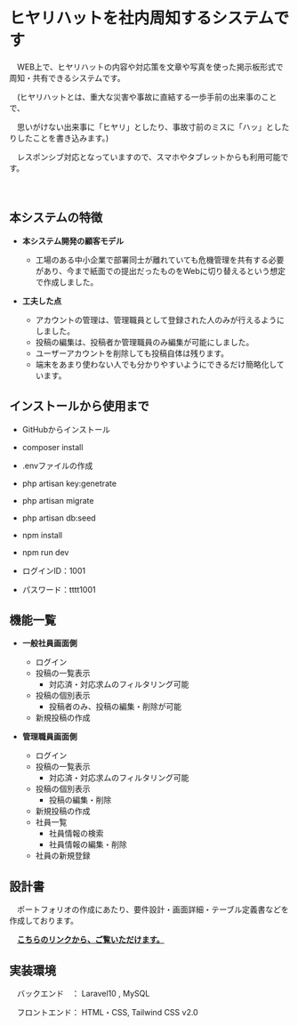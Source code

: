 # ヒヤリハットを社内周知するシステムです

　WEB上で、ヒヤリハットの内容や対応策を文章や写真を使った掲示板形式で周知・共有できるシステムです。

　(ヒヤリハットとは、重大な災害や事故に直結する一歩手前の出来事のことで、

　思いがけない出来事に「ヒヤリ」としたり、事故寸前のミスに「ハッ」としたりしたことを書き込みます。)

　レスポンシブ対応となっていますので、スマホやタブレットからも利用可能です。
 
　
## 本システムの特徴
- **本システム開発の顧客モデル**
 
    - 工場のある中小企業で部署同士が離れていても危機管理を共有する必要があり、今まで紙面での提出だったものをWebに切り替えるという想定で作成しました。
 
 - **工夫した点**
    - アカウントの管理は、管理職員として登録された人のみが行えるようにしました。
    - 投稿の編集は、投稿者か管理職員のみ編集が可能にしました。
    - ユーザーアカウントを削除しても投稿自体は残ります。
    - 端末をあまり使わない人でも分かりやすいようにできるだけ簡略化しています。


## インストールから使用まで
- GitHubからインストール
- composer install
- .envファイルの作成
- php artisan key:genetrate
- php artisan migrate
- php artisan db:seed
- npm install
- npm run dev


- ログインID：1001
- パスワード：tttt1001


## 機能一覧
- **一般社員画面側**
    - ログイン
    - 投稿の一覧表示
        - 対応済・対応求ムのフィルタリング可能
    - 投稿の個別表示
        - 投稿者のみ、投稿の編集・削除が可能
    - 新規投稿の作成


- **管理職員画面側**
    - ログイン
    - 投稿の一覧表示
        - 対応済・対応求ムのフィルタリング可能
    - 投稿の個別表示
        - 投稿の編集・削除
    - 新規投稿の作成
    - 社員一覧
        - 社員情報の検索
        - 社員情報の編集・削除
    - 社員の新規登録
 
## 設計書

　ポートフォリオの作成にあたり、要件設計・画面詳細・テーブル定義書などを作成しております。
 
 　**[こちらのリンクから、ご覧いただけます。](doc)**

## 実装環境

　バックエンド　： Laravel10  , MySQL

　フロントエンド： HTML・CSS, Tailwind CSS v2.0
 
